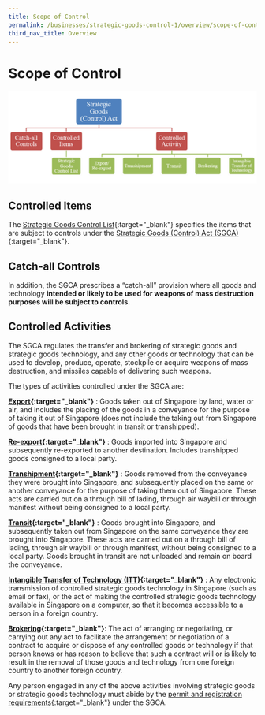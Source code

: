 ```yaml
---
title: Scope of Control
permalink: /businesses/strategic-goods-control-1/overview/scope-of-control
third_nav_title: Overview
---
```

# Scope of Control

![strategic goods control act1](/images/strategic%20goods%20control%20act1.png)

## Controlled Items

The [Strategic Goods Control List](/businesses/strategic-goods-control/strategic-goods-control-list){:target="_blank"} specifies the items that are subject to controls under the  [Strategic Goods (Control) Act (SGCA)](https://sso.agc.gov.sg/Act/SGCA2002){:target="_blank"}.

## Catch-all Controls

In addition, the SGCA prescribes a “catch-all” provision where all goods and technology  **intended or likely to be used for weapons of mass destruction purposes will be subject to controls.**

## Controlled Activities

The SGCA regulates the transfer and brokering of strategic goods and strategic goods technology, and any other goods or technology that can be used to develop, produce, operate, stockpile or acquire weapons of mass destruction, and missiles capable of delivering such weapons.

The types of activities controlled under the SGCA are:

**[Export](/individual-permit-export-transhipment-and-transit){:target="_blank"}** : Goods taken out of Singapore by land, water or air, and includes the placing of the goods in a conveyance for the purpose of taking it out of Singapore (does not include the taking out from Singapore of goods that have been brought in transit or transhipped).

**[Re-export](/individual-permit-export-transhipment-and-transit){:target="_blank"}** : Goods imported into Singapore and subsequently re-exported to another destination. Includes transhipped goods consigned to a local party.

**[Transhipment](/individual-permit-export-transhipment-and-transit){:target="_blank"}** : Goods removed from the conveyance they were brought into Singapore, and subsequently placed on the same or another conveyance for the purpose of taking them out of Singapore. These acts are carried out on a through bill of lading, through air waybill or through manifest without being consigned to a local party.

**[Transit](/individual-permit-export-transhipment-and-transit){:target="_blank"}** : Goods brought into Singapore, and subsequently taken out from Singapore on the same conveyance they are brought into Singapore. These acts are carried out on a through bill of lading, through air waybill or through manifest, without being consigned to a local party. Goods brought in transit are not unloaded and remain on board the conveyance.

**[Intangible Transfer of Technology (ITT)](/businesses/strategic-goods-control/permit-and-registration-requirements/intangible-transfer-of-technology-itt){:target="_blank"}** : Any electronic transmission of controlled strategic goods technology in Singapore (such as email or fax), or the act of making the controlled strategic goods technology available in Singapore on a computer, so that it becomes accessible to a person in a foreign country.

**[Brokering](/businesses/strategic-goods-control/permit-and-registration-requirements/brokering){:target="_blank"}**: The act of arranging or negotiating, or carrying out any act to facilitate the arrangement or negotiation of a contract to acquire or dispose of any controlled goods or technology if that person knows or has reason to believe that such a contract will or is likely to result in the removal of those goods and technology from one foreign country to another foreign country.

Any person engaged in any of the above activities involving strategic goods or strategic goods technology must abide by the  [permit and registration requirements](/businesses/strategic-goods-control/permit-and-registration-requirements){:target="_blank"} under the SGCA.